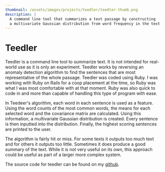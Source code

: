 ```yaml
---
thumbnail: /assets/images/projects/teedler/teedler-thumb.png
description: |
  A command line tool that summarizes a text passage by constructing
  a multivariate Gaussian distribution from word frequency in the text passage.
---
```


# Teedler

Teedler is a command line tool to summarize text. It is not intended for
real-world use as it is only an experiment. Teedler works by reversing an
anomaly detection algorithm to find the sentences that are most representative
of the whole passage. Teedler was coded using Ruby. I was working with Ruby on
Rails for a coop placement at the time, so Ruby was what I was most comfortable
with at that moment. Ruby was also quick to code in and more than capable of
handling this type of program with ease.

In Teedeer's algorithm, each word in each sentence is used as a feature. Using
the word counts of the most common words, the means for each selected word and
the covariance matrix are calculated. Using this information, a multivariate
Gaussian distribution is created. Every sentence is then inputted into the
distribution. Finally, the highest scoring sentences are printed to the user.

The algorithm is fairly hit or miss. For some texts it outputs too much text
and for others it outputs too little. Sometimes it does produce a good summary
of the text. While it is not very useful on its own, this approach could be
useful as part of a larger more complex system.

The source code for teedler can be found on my [github](github.com/robbiemeyer).
